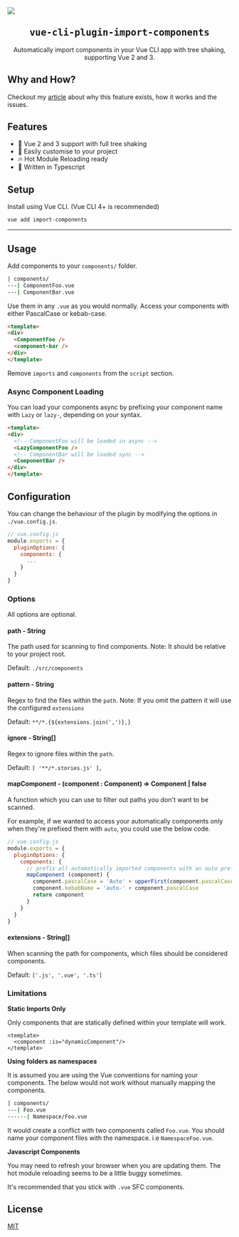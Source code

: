 ![](https://laravel-og.beyondco.de/Import%20Components.png?theme=light&packageManager=vue+add&packageName=import-components&pattern=texture&style=style_1&description=Automatically+import+components+in+your+Vue+CLI+app.&md=1&showWatermark=0&fontSize=100px&images=collection)

<h2 align='center'><samp>vue-cli-plugin-import-components</samp></h2>

<p align='center'>Automatically import components in your Vue CLI app with tree shaking, supporting Vue 2 and 3.</p>


## Why and How?

Checkout my [article](https://harlanzw.com/blog/vue-automatic-component-imports/) about why this feature exists, how it works and the issues.


## Features

- :mage: Vue 2 and 3 support with full tree shaking
- :wrench: Easily customise to your project
- :fire: Hot Module Reloading ready
- :triangular_ruler: Written in Typescript

## Setup

Install using Vue CLI. (Vue CLI 4+ is recommended)

```bash
vue add import-components
```

---

## Usage

Add components to your `components/` folder.

```bash
| components/
---| ComponentFoo.vue
---| ComponentBar.vue
```

Use them in any `.vue` as you would normally. Access your components with either PascalCase or kebab-case.

```html
<template>
<div>
  <ComponentFoo />
  <component-bar />
</div>
</template>
```

Remove `imports` and `components` from the `script` section.


### Async Component Loading

You can load your components async by prefixing your component name with `Lazy` or `lazy-`, depending on your
syntax. 

```html
<template>
<div>
  <!-- ComponentFoo will be loaded in async -->
  <LazyComponentFoo />
  <!-- ComponentBar will be loaded sync -->
  <ComponentBar />
</div>
</template>
```

## Configuration

You can change the behaviour of the plugin by modifying the options in `./vue.config.js`. 

```js
// vue.config.js
module.exports = {
  pluginOptions: {
    components: {
      ...
    }
  }
}
```

### Options

All options are optional.

#### path - String

The path used for scanning to find components. Note: It should be relative to your project root. 

Default: `./src/components`

#### pattern - String

Regex to find the files within the `path`. Note: If you omit the pattern it will use the configured `extensions`

Default: `**/*.{${extensions.join(',')},}`

#### ignore - String[]

Regex to ignore files within the `path`. 

Default: `[ '**/*.stories.js' ],`

#### mapComponent - (component : Component) => Component | false

A function which you can use to filter out paths you don't want to be scanned.

For example, if we wanted to access your automatically components only when they're prefixed them with `auto`, you could use the below code.

```js
// vue.config.js
module.exports = {
  pluginOptions: {
    components: {
      // prefix all automatically imported components with an auto prefix
      mapComponent (component) {
        component.pascalCase = 'Auto' + upperFirst(component.pascalCase)
        component.kebabName = 'auto-' + component.pascalCase
        return component
      }
    }
  }
}
```

#### extensions - String[]

When scanning the path for components, which files should be considered components.

Default: `['.js', '.vue', '.ts']`

### Limitations

**Static Imports Only**

Only components that are statically defined within your template will work.

```vue
<template>
  <component :is="dynamicComponent"/>
</template>
```

**Using folders as namespaces**

It is assumed you are using the Vue conventions for naming your components. The below would not work without manually mapping
the components.

```bash
| components/
---| Foo.vue
------| Namespace/Foo.vue
```

It would create a conflict with two components called `Foo.vue`. You should name your component files with the namespace.
i.e `NamespaceFoo.vue`.

**Javascript Components**

You may need to refresh your browser when you are updating them. The hot module reloading 
seems to be a little buggy sometimes.

It's recommended that you stick with `.vue` SFC components.

## License

[MIT](LICENSE)
